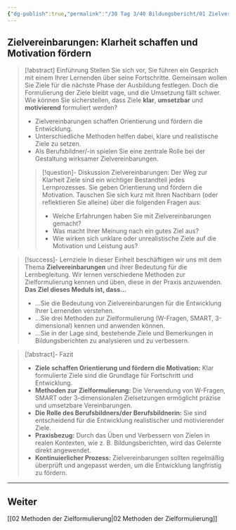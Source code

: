 ```yaml
---
{"dg-publish":true,"permalink":"/30 Tag 3/40 Bildungsbericht/01 Zielvereinbarungen/"}
---
```



## Zielvereinbarungen: Klarheit schaffen und Motivation fördern

>[!abstract] Einführung
>Stellen Sie sich vor, Sie führen ein Gespräch mit einem Ihrer Lernenden über seine Fortschritte. Gemeinsam wollen Sie Ziele für die nächste Phase der Ausbildung festlegen. Doch die Formulierung der Ziele bleibt vage, und die Umsetzung fällt schwer. Wie können Sie sicherstellen, dass Ziele **klar**, **umsetzbar** und **motivierend** formuliert werden? 
>* Zielvereinbarungen schaffen Orientierung und fördern die Entwicklung.
>* Unterschiedliche Methoden helfen dabei, klare und realistische Ziele zu setzen.
>* Als Berufsbildner/-in spielen Sie eine zentrale Rolle bei der Gestaltung wirksamer Zielvereinbarungen.
>>[!question]- Diskussion Zielvereinbarungen: Der Weg zur Klarheit
>>Ziele sind ein wichtiger Bestandteil jedes Lernprozesses. Sie geben Orientierung und fördern die Motivation. Tauschen Sie sich kurz mit Ihren Nachbarn (oder reflektieren Sie alleine) über die folgenden Fragen aus:
>>* Welche Erfahrungen haben Sie mit Zielvereinbarungen gemacht?
>>* Was macht Ihrer Meinung nach ein gutes Ziel aus?
>>* Wie wirken sich unklare oder unrealistische Ziele auf die Motivation und Leistung aus?

>[!success]- Lernziele
>In dieser Einheit beschäftigen wir uns mit dem Thema **Zielvereinbarungen** und ihrer Bedeutung für die Lernbegleitung. Wir lernen verschiedene Methoden zur Zielformulierung kennen und üben, diese in der Praxis anzuwenden.
>**Das Ziel dieses Moduls ist, dass…**
>* …Sie die Bedeutung von Zielvereinbarungen für die Entwicklung Ihrer Lernenden verstehen.
>* …Sie drei Methoden zur Zielformulierung (W-Fragen, SMART, 3-dimensional) kennen und anwenden können.
>* …Sie in der Lage sind, bestehende Ziele und Bemerkungen in Bildungsberichten zu analysieren und zu verbessern.

>[!abstract]- Fazit
>* **Ziele schaffen Orientierung und fördern die Motivation:** Klar formulierte Ziele sind die Grundlage für Fortschritt und Entwicklung.
>* **Methoden zur Zielformulierung:** Die Verwendung von W-Fragen, SMART oder 3-dimensionalen Zielsetzungen ermöglicht präzise und umsetzbare Vereinbarungen.
>* **Die Rolle des Berufsbildners/der Berufsbildnerin:** Sie sind entscheidend für die Entwicklung realistischer und motivierender Ziele.
>* **Praxisbezug:** Durch das Üben und Verbessern von Zielen in realen Kontexten, wie z. B. Bildungsberichten, wird das Gelernte direkt angewendet.
>* **Kontinuierlicher Prozess:** Zielvereinbarungen sollten regelmäßig überprüft und angepasst werden, um die Entwicklung langfristig zu fördern.

---
## Weiter
[[02 Methoden der Zielformulierung\|02 Methoden der Zielformulierung]]
